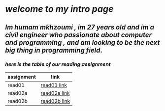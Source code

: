 # _**welcome to my intro page**_
## _**Im humam mkhzoumi , im 27 years old and im a civil engineer who passionate about computer and programming , and am looking to be the next big thing in programming field**_.



### _**here is the table of our reading assignment**_


| assignment      | link                         |
| -----------     | -----------                  |
| read01          | [read01 link](read01.md)     |
| read02a         | [read02a link](read02a.md)   |
| read02b         | [read02b link](read02b.md)   |













